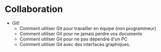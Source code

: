 # Collaboration

- Git!
  - Comment utiliser Git pour travailler en équipe (non programmeur)
  - Comment utiliser Git pour ne jamais perdre vos documents
  - Comment utiliser Git pour ne pas dépendre d'un PC
  - Comment utiliser Git avec des interfaces graphiques.
